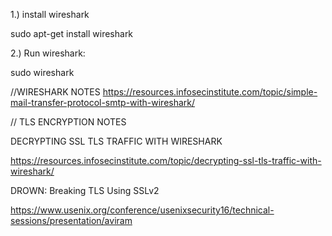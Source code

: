 1.) install wireshark

sudo apt-get install wireshark

2.) Run wireshark:

sudo wireshark



//WIRESHARK NOTES
https://resources.infosecinstitute.com/topic/simple-mail-transfer-protocol-smtp-with-wireshark/



// TLS ENCRYPTION NOTES

DECRYPTING SSL TLS TRAFFIC WITH WIRESHARK

https://resources.infosecinstitute.com/topic/decrypting-ssl-tls-traffic-with-wireshark/

DROWN: Breaking TLS Using SSLv2 

https://www.usenix.org/conference/usenixsecurity16/technical-sessions/presentation/aviram
